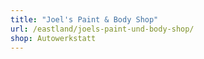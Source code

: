 ```yaml
---
title: "Joel's Paint & Body Shop"
url: /eastland/joels-paint-und-body-shop/
shop: Autowerkstatt
---
```

